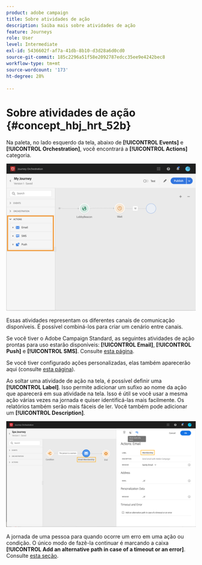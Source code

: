 ```yaml
---
product: adobe campaign
title: Sobre atividades de ação
description: Saiba mais sobre atividades de ação
feature: Journeys
role: User
level: Intermediate
exl-id: 5436602f-af7a-41db-8b10-d3d28a6d0cd0
source-git-commit: 185c2296a51f58e2092787edcc35ee9e4242bec8
workflow-type: tm+mt
source-wordcount: '173'
ht-degree: 28%

---
```


# Sobre atividades de ação {#concept_hbj_hrt_52b}

Na paleta, no lado esquerdo da tela, abaixo de **[!UICONTROL Events]** e **[!UICONTROL Orchestration]**, você encontrará a **[!UICONTROL Actions]** categoria.

![](../assets/journey58.png)

Essas atividades representam os diferentes canais de comunicação disponíveis. É possível combiná-los para criar um cenário entre canais.

Se você tiver o Adobe Campaign Standard, as seguintes atividades de ação prontas para uso estarão disponíveis: **[!UICONTROL Email]**, **[!UICONTROL Push]** e **[!UICONTROL SMS]**. Consulte [esta página](../building-journeys/using-adobe-campaign-actions.md).

Se você tiver configurado ações personalizadas, elas também aparecerão aqui (consulte [esta página](../building-journeys/using-custom-actions.md)).

Ao soltar uma atividade de ação na tela, é possível definir uma **[!UICONTROL Label]**. Isso permite adicionar um sufixo ao nome da ação que aparecerá em sua atividade na tela. Isso é útil se você usar a mesma ação várias vezes na jornada e quiser identificá-las mais facilmente. Os relatórios também serão mais fáceis de ler. Você também pode adicionar um **[!UICONTROL Description]**.

![](../assets/journey59bis.png)

A jornada de uma pessoa para quando ocorre um erro em uma ação ou condição. O único modo de fazê-la continuar é marcando a caixa **[!UICONTROL Add an alternative path in case of a timeout or an error]**. Consulte [esta seção](../building-journeys/using-the-journey-designer.md#paths).
